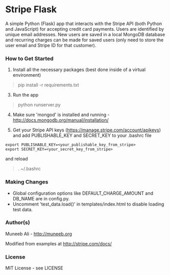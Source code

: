# Stripe Flask

A simple Python (Flask) app that interacts with the Stripe API (both Python and JavaScript) for accepting credit card payments. Users are identified by unique email addresses. New users are saved in a local MongoDB database and recurring charges can be made for saved users (only need to store the user email and Stripe ID for that customer).

### How to Get Started

1. Install all the necessary packages (best done inside of a virtual environment)
> pip install -r requirements.txt

3. Run the app
> python runserver.py

4. Make sure 'mongod' is installed and running - http://docs.mongodb.org/manual/installation/

5. Get your Stripe API keys (https://manage.stripe.com/account/apikeys) and add PUBLISHABLE_KEY and SECRET_KEY to your .bashrc file
```
export PUBLISHABLE_KEY=<your_publishable_key_from_stripe> 
export SECRET_KEY=<your_secret_key_from_stripe>
```
and reload
> . ~/.bashrc

### Making Changes

* Global configuration options like DEFAULT_CHARGE_AMOUNT and DB_NAME are in config.py. 
* Uncomment 'test_data.load()' in templates/index.html to disable loading test data.

### Author(s) 

Muneeb Ali - http://muneeb.org

Modified from examples at http://stripe.com/docs/

### License

MIT License - see LICENSE 
